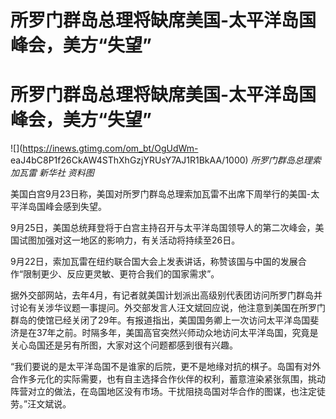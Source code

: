 # 所罗门群岛总理将缺席美国-太平洋岛国峰会，美方“失望”

# 所罗门群岛总理将缺席美国-太平洋岛国峰会，美方“失望”

![](https://inews.gtimg.com/om_bt/OgUdWm-
eaJ4bC8P1f26CkAW4SThXhGzjYRUsY7AJ1R1BkAA/1000) _所罗门群岛总理索加瓦雷 新华社 资料图_

美国白宫9月23日称，美国对所罗门群岛总理索加瓦雷不出席下周举行的美国-太平洋岛国峰会感到失望。

9月25日，美国总统拜登将于白宫主持召开与太平洋岛国领导人的第二次峰会，美国试图加强对这一地区的影响力，有关活动将持续至26日。

9月22日，索加瓦雷在纽约联合国大会上发表讲话，称赞该国与中国的发展合作“限制更少、反应更灵敏、更符合我们的国家需求”。

据外交部网站，去年4月，有记者就美国计划派出高级别代表团访问所罗门群岛并讨论有关涉华议题一事提问。外交部发言人汪文斌回应说，他注意到美国在所罗门群岛的使馆已经关闭了29年。有报道指出，美国国务卿上一次访问太平洋岛国斐济是在37年之前。时隔多年，美国高官突然兴师动众地访问太平洋岛国，究竟是关心岛国还是另有所图，大家对这个问题都感到很有兴趣。

“我们要说的是太平洋岛国不是谁家的后院，更不是地缘对抗的棋子。岛国有对外合作多元化的实际需要，也有自主选择合作伙伴的权利，蓄意渲染紧张氛围，挑动阵营对立的做法，在岛国地区没有市场。干扰阻挠岛国对华合作的图谋，也注定徒劳。”汪文斌说。


